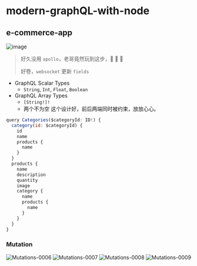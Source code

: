 # modern-graphQL-with-node

## e-commerce-app

![image](https://user-images.githubusercontent.com/10555820/157001792-f930c2b7-707d-4f39-8e29-c9132425ba5f.png)

> 好久没用 `apollo`，老哥竟然玩到这步，🐂 🐂 🐂
>
> 好卷，`websocket` 更新 `fields`

- GraphQL Scalar Types
  - `String`, `Int`, `Float`, `Boolean`
- GraphQL Array Types
  - `[String!]!`
  - 两个不为空 这个设计好，前后两端同时被约束，放放心心。

```js
query Categories($categoryId: ID!) {
  category(id: $categoryId) {
    id
    name
    products {
      name
    }
  }
  products {
    name
    description
    quantity
    image
    category {
      name
      products {
        name
      }
    }
  }
}
```

### Mutation

![Mutations-0006](https://user-images.githubusercontent.com/10555820/157180529-0d050484-8f40-41fd-a890-a03318f30732.jpg)
![Mutations-0007](https://user-images.githubusercontent.com/10555820/157180543-ca566970-0e0f-45b6-9d3e-e3b8d1bf4893.jpg)
![Mutations-0008](https://user-images.githubusercontent.com/10555820/157180547-d1911d59-c517-427a-9cb8-8da6527b6485.jpg)
![Mutations-0009](https://user-images.githubusercontent.com/10555820/157180557-57e0336e-d6c2-4980-b8ec-877f645d37f4.jpg)
